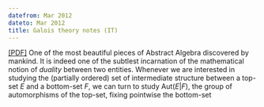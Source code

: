 ```yaml
---
datefrom: Mar 2012
dateto: Mar 2012
title: Galois theory notes (IT)
---
```


[\[PDF\]](stuff/galua.pdf) One of the most beautiful pieces of Abstract Algebra discovered by
mankind. It is indeed one of the subtlest incarnation of the mathematical notion of
<i>duality</i> between two entities. Whenever we are interested in studying the
(partially ordered) set of intermediate structure between a top-set <i>E</i> and a
bottom-set <i>F</i>, we can turn to study Aut(<i>E</i>|<i>F</i>), the group of
automorphisms of the top-set, fixing pointwise the bottom-set
